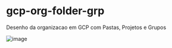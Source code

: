 # gcp-org-folder-grp
Desenho da organizacao em GCP com Pastas, Projetos e Grupos

![image](https://user-images.githubusercontent.com/82183690/200546344-f05069c6-9b1e-48b1-9da1-7686cc9ce27d.png)
